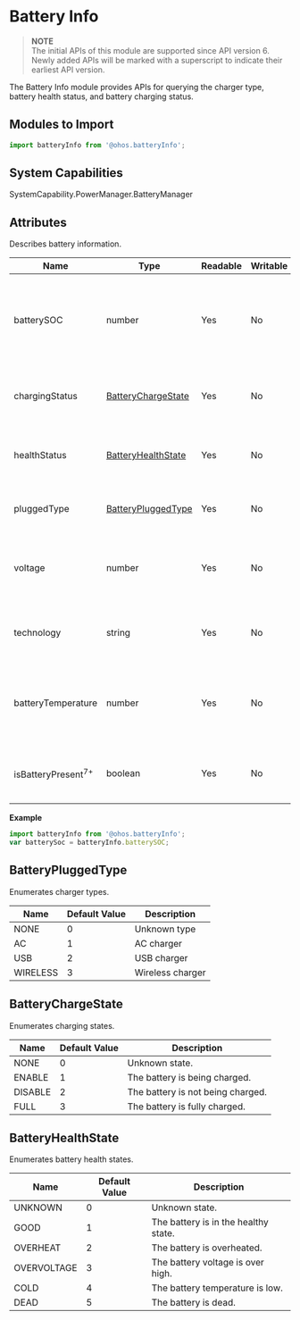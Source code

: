 # Battery Info

> **NOTE**<br>
> The initial APIs of this module are supported since API version 6. Newly added APIs will be marked with a superscript to indicate their earliest API version.

The Battery Info module provides APIs for querying the charger type, battery health status, and battery charging status.


## Modules to Import

```js
import batteryInfo from '@ohos.batteryInfo';
```

## System Capabilities

SystemCapability.PowerManager.BatteryManager

## Attributes

Describes battery information.

| Name                          | Type                                      | Readable | Writable | Description                                                  |
| ----------------------------- | ----------------------------------------- | -------- | -------- | ------------------------------------------------------------ |
| batterySOC                    | number                                    | Yes      | No       | Battery state of charge (SoC) of the current device, in unit of percentage. |
| chargingStatus                | [BatteryChargeState](#batterychargestate) | Yes      | No       | Battery charging state of the current device.                |
| healthStatus                  | [BatteryHealthState](#batteryhealthstate) | Yes      | No       | Battery health state of the current device.                  |
| pluggedType                   | [BatteryPluggedType](#batterypluggertype) | Yes      | No       | Charger type of the current device.                          |
| voltage                       | number                                    | Yes      | No       | Battery voltage of the current device, in unit of microvolt. |
| technology                    | string                                    | Yes      | No       | Battery technology of the current device.                    |
| batteryTemperature            | number                                    | Yes      | No       | Battery temperature of the current device, in unit of 0.1°C. |
| isBatteryPresent<sup>7+</sup> | boolean                                   | Yes      | No       | Whether the battery is supported or present.                 |

**Example**

```js
import batteryInfo from '@ohos.batteryInfo';
var batterySoc = batteryInfo.batterySOC;
```


## BatteryPluggedType

Enumerates charger types.

| Name     | Default Value | Description      |
| -------- | ------------- | ---------------- |
| NONE     | 0             | Unknown type     |
| AC       | 1             | AC charger       |
| USB      | 2             | USB charger      |
| WIRELESS | 3             | Wireless charger |


## BatteryChargeState

Enumerates charging states.

| Name    | Default Value | Description                       |
| ------- | ------------- | --------------------------------- |
| NONE    | 0             | Unknown state.                    |
| ENABLE  | 1             | The battery is being charged.     |
| DISABLE | 2             | The battery is not being charged. |
| FULL    | 3             | The battery is fully charged.     |


## BatteryHealthState

Enumerates battery health states.

| Name        | Default Value | Description                          |
| ----------- | ------------- | ------------------------------------ |
| UNKNOWN     | 0             | Unknown state.                       |
| GOOD        | 1             | The battery is in the healthy state. |
| OVERHEAT    | 2             | The battery is overheated.           |
| OVERVOLTAGE | 3             | The battery voltage is over high.    |
| COLD        | 4             | The battery temperature is low.      |
| DEAD        | 5             | The battery is dead.                 |


